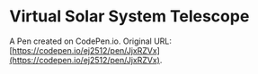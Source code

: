 # Virtual Solar System Telescope

A Pen created on CodePen.io. Original URL: [https://codepen.io/ej2512/pen/JjxRZVx](https://codepen.io/ej2512/pen/JjxRZVx).


